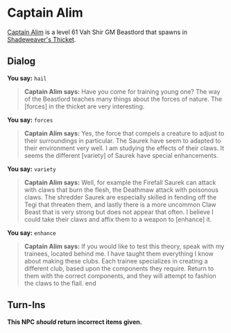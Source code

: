 # Captain Alim



[Captain Alim](/npc/165154) is a level 61 Vah Shir GM Beastlord that spawns in [Shadeweaver's Thicket](/zone/165).



## Dialog

**You say:** `hail`



>**Captain Alim says:** Have you come for training young one?  The way of the Beastlord teaches many things about the forces of nature.  The [forces] in the thicket are very interesting.

**You say:** `forces`



>**Captain Alim says:** Yes, the force that compels a creature to adjust to their surroundings in particular.  The Saurek have seem to adapted to their environment very well.  I am studying the effects of their claws.   It seems the different [variety] of Saurek have special enhancements.

**You say:** `variety`



>**Captain Alim says:** Well, for example the Firefall Saurek can attack with claws that burn the flesh, the Deathmaw attack with poisonous claws. The shredder Saurek are especially skilled in fending off the Tegi that threaten them, and lastly there is a more uncommon Claw Beast that is very strong but does not appear that often.  I believe I could take their claws and affix them to a weapon to [enhance] it.

**You say:** `enhance`



>**Captain Alim says:** If you would like to test this theory, speak with my trainees, located behind me. I have taught them everything I know about making these clubs. Each trainee specializes in creating a different club, based upon the components they require. Return to them with the correct components, and they will attempt to fashion the claws to the flail.
end



## Turn-Ins



**This NPC *should* return incorrect items given.**





